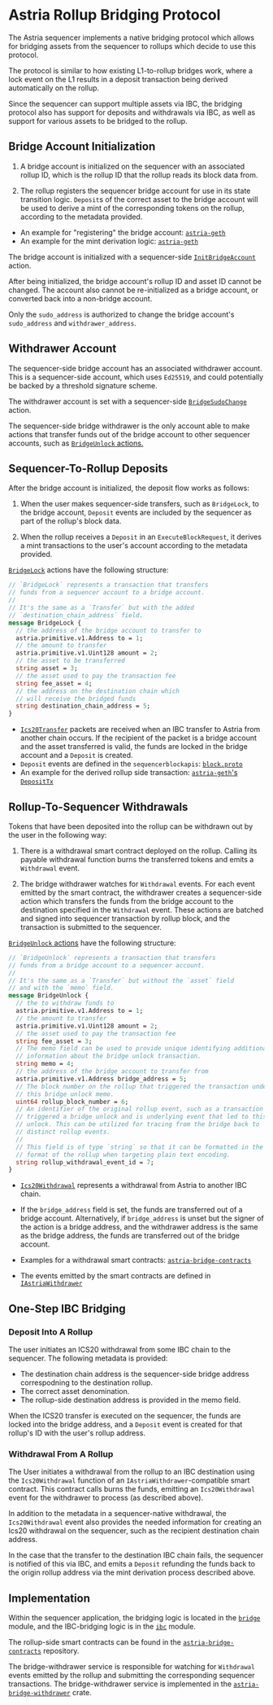 # Astria Rollup Bridging Protocol

The Astria sequencer implements a native bridging protocol which allows for
bridging assets from the sequencer to rollups which decide to use this protocol.

The protocol is similar to how existing L1-to-rollup bridges work, where a lock
event on the L1 results in a deposit transaction being derived automatically
on the rollup.

Since the sequencer can support multiple assets via IBC, the bridging protocol
also has support for deposits and withdrawals via IBC, as well as support for
various assets to be bridged to the rollup.

## Bridge Account Initialization

1. A bridge account is initialized on the sequencer with an associated rollup
ID, which is the rollup ID that the rollup reads its block data from.

2. The rollup registers the sequencer bridge account for use in its state
transition logic. `Deposit`s of the correct asset to the bridge account will
be used to derive a mint of the corresponding tokens on the rollup, according
to the metadata provided.

- An example for "registering" the bridge account: [`astria-geth`](https://github.com/astriaorg/astria-geth/blob/09c27dc320570d9e1f58ea60325158f36d6a0309/genesis.json#L24)
- An example for the mint derivation logic: [`astria-geth`](https://github.com/astriaorg/astria-geth/blob/09c27dc320570d9e1f58ea60325158f36d6a0309/grpc/execution/validation.go#L27)

The bridge account is initialized with a sequencer-side [`InitBridgeAccount`](https://github.com/astriaorg/astria/blob/d03059977c3a40590d66591c520bfda3a9b9de1c/proto/protocolapis/astria/protocol/transaction/v1/action.proto#L146)
action.

After being initialized, the bridge account's rollup ID and asset ID cannot
be changed. The account also cannot be re-initialized as a bridge account, or
converted back into a non-bridge account.

Only the `sudo_address` is authorized to change the bridge account's `sudo_address`
and `withdrawer_address`.

## Withdrawer Account

The sequencer-side bridge account has an associated withdrawer account. This is a
sequencer-side account, which uses `Ed25519`, and could potentially be backed
by a threshold signature scheme.

The withdrawer account is set with a sequencer-side [`BridgeSudoChange`](https://github.com/astriaorg/astria/blob/main/proto/protocolapis/astria/protocol/transaction/v1/action.proto#L211)
action.

The sequencer-side bridge withdrawer is the only account able to make actions that
transfer funds out of the bridge account to other sequencer accounts, such as
[`BridgeUnlock` actions.](https://github.com/astriaorg/astria/blob/d03059977c3a40590d66591c520bfda3a9b9de1c/proto/protocolapis/astria/protocol/transaction/v1/action.proto#L186)

## Sequencer-To-Rollup Deposits

After the bridge account is initialized, the deposit flow works as follows:

1. When the user makes sequencer-side transfers, such as `BridgeLock`, to the
bridge account, `Deposit` events are included by the sequencer as part of the
rollup's block data.

2. When the rollup receives a `Deposit` in an `ExecuteBlockRequest`, it derives
a mint transactions to the user's account according to the metadata provided.

[`BridgeLock`](https://github.com/astriaorg/astria/blob/d03059977c3a40590d66591c520bfda3a9b9de1c/proto/protocolapis/astria/protocol/transaction/v1/action.proto#L167)
actions have the following structure:

```proto
// `BridgeLock` represents a transaction that transfers
// funds from a sequencer account to a bridge account.
//
// It's the same as a `Transfer` but with the added
// `destination_chain_address` field.
message BridgeLock {
  // the address of the bridge account to transfer to
  astria.primitive.v1.Address to = 1;
  // the amount to transfer
  astria.primitive.v1.Uint128 amount = 2;
  // the asset to be transferred
  string asset = 3;
  // the asset used to pay the transaction fee
  string fee_asset = 4;
  // the address on the destination chain which
  // will receive the bridged funds
  string destination_chain_address = 5;
}
```

- [`Ics20Transfer`](https://github.com/astriaorg/astria/blob/d03059977c3a40590d66591c520bfda3a9b9de1c/crates/astria-sequencer/src/ibc/ics20_transfer.rs#L335)
packets are received when an IBC transfer to Astria from another chain occurs.
If the recipient of the packet is a bridge account and the asset transferred is
valid, the funds are locked in the bridge account and a `Deposit` is created.
- `Deposit` events are defined in the `sequencerblockapis`: [`block.proto`](https://github.com/astriaorg/astria/blob/d03059977c3a40590d66591c520bfda3a9b9de1c/proto/sequencerblockapis/astria/sequencerblock/v1/block.proto#L76)
- An example for the derived rollup side transaction: [`astria-geth`'s `DepositTx`](https://github.com/astriaorg/astria-geth/blob/09c27dc320570d9e1f58ea60325158f36d6a0309/core/types/deposit_tx.go#L14)

## Rollup-To-Sequencer Withdrawals

Tokens that have been deposited into the rollup can be withdrawn out by the user
in the following way:

1. There is a withdrawal smart contract deployed on the rollup. Calling its
payable withdrawal function burns the transferred tokens and emits a
`Withdrawal` event.

2. The bridge withdrawer watches for `Withdrawal` events. For each event emitted
by the smart contract, the withdrawer creates a sequencer-side action which
transfers the funds from the bridge account to the destination specified in
the `Withdrawal` event. These actions are batched and signed into sequencer
transaction by rollup block, and the transaction is submitted to the sequencer.

[`BridgeUnlock` actions](https://github.com/astriaorg/astria/blob/d03059977c3a40590d66591c520bfda3a9b9de1c/proto/protocolapis/astria/protocol/transaction/v1/action.proto#L186)
have the following structure:

```proto
// `BridgeUnlock` represents a transaction that transfers
// funds from a bridge account to a sequencer account.
//
// It's the same as a `Transfer` but without the `asset` field
// and with the `memo` field.
message BridgeUnlock {
  // the to withdraw funds to
  astria.primitive.v1.Address to = 1;
  // the amount to transfer
  astria.primitive.v1.Uint128 amount = 2;
  // the asset used to pay the transaction fee
  string fee_asset = 3;
  // The memo field can be used to provide unique identifying additional
  // information about the bridge unlock transaction.
  string memo = 4;
  // the address of the bridge account to transfer from
  astria.primitive.v1.Address bridge_address = 5;
  // The block number on the rollup that triggered the transaction underlying
  // this bridge unlock memo.
  uint64 rollup_block_number = 6;
  // An identifier of the original rollup event, such as a transaction hash which
  // triggered a bridge unlock and is underlying event that led to this bridge
  // unlock. This can be utilized for tracing from the bridge back to
  // distinct rollup events.
  //
  // This field is of type `string` so that it can be formatted in the preferred
  // format of the rollup when targeting plain text encoding.
  string rollup_withdrawal_event_id = 7;
}
```

- [`Ics20Withdrawal`](https://github.com/astriaorg/astria/blob/d03059977c3a40590d66591c520bfda3a9b9de1c/proto/protocolapis/astria/protocol/transaction/v1/action.proto#L78)
represents a withdrawal from Astria to another IBC chain.

- If the `bridge_address` field is set, the funds are transferred out of a
bridge account. Alternatively, if `bridge_address` is unset but the signer
of the action is a bridge address, and the withdrawer address is the same
as the bridge address, the funds are transferred out of the bridge account.

- Examples for a withdrawal smart contracts: [`astria-bridge-contracts`](https://github.com/astriaorg/astria-bridge-contracts/tree/main)
- The events emitted by the smart contracts are defined in [`IAstriaWithdrawer`](https://github.com/astriaorg/astria-bridge-contracts/blob/038002e156c667419434204f9e5be43460da7995/src/IAstriaWithdrawer.sol#L22)

## One-Step IBC Bridging

### Deposit Into A Rollup

The user initiates an ICS20 withdrawal from some IBC chain to the sequencer.
The following metadata is provided:

- The destination chain address is the sequencer-side bridge address correspodning
to the destination rollup.
- The correct asset denomination.
- The rollup-side destination address is provided in the memo field.

When the ICS20 transfer is executed on the sequencer, the funds are locked into the
bridge address, and a `Deposit` event is created for that rollup's ID with the
user's rollup address.

### Withdrawal From A Rollup

The User initiates a withdrawal from the rollup to an IBC destination using the
`Ics20Withdrawal` function of an `IAstriaWithdrawer`-compatible smart contract. This
contract calls burns the funds, emitting an `Ics20Withdrawal` event for the withdrawer
to process (as described above).

In addition to the metadata in a sequencer-native withdrawal, the `Ics20Withdrawal`
event also provides the needed information for creating an Ics20 withdrawal on
the sequencer, such as the recipient destination chain address.

In the case that the transfer to the destination IBC chain fails, the sequencer
is notified of this via IBC, and emits a `Deposit` refunding the funds back to
the origin rollup address via the mint derivation process described above.

## Implementation

Within the sequencer application, the bridging logic is located in the
[`bridge`](https://github.com/astriaorg/astria/tree/main/crates/astria-sequencer/src/bridge)
module, and the IBC-bridging logic is in the
[`ibc`](https://github.com/astriaorg/astria/tree/main/crates/astria-sequencer/src/ibc)
module.

The rollup-side smart contracts can be found in the
[`astria-bridge-contracts`](https://github.com/astriaorg/astria-bridge-contracts/tree/4580ffc0747f463e304214bb29848e21e4e93e32)
repository.

The bridge-withdrawer service is responsible for watching for `Withdrawal` events
emitted by the rollup and submitting the corresponding sequencer transactions. The
bridge-withdrawer service is implemented in the [`astria-bridge-withdrawer`](https://github.com/astriaorg/astria/tree/main/crates/astria-bridge-withdrawer)
crate.
